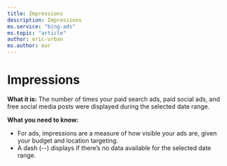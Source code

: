 ```yaml
---
title: Impressions
description: Impressions
ms.service: "bing-ads"
ms.topic: "article"
author: eric-urban
ms.author: eur
---
```


# Impressions

**What it is:**  The number of times your paid search ads, paid social ads, and free social media posts were displayed during the selected date range.

**What you need to know:**
- For ads, impressions are a measure of how visible your ads are, given your budget and location targeting.
- A dash (--) displays if there’s no data available for the selected date range.


